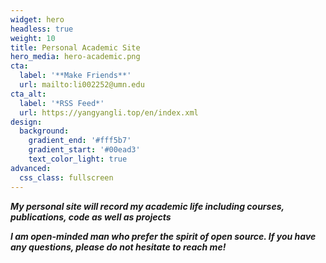 ```yaml
---
widget: hero
headless: true
weight: 10
title: Personal Academic Site
hero_media: hero-academic.png
cta:
  label: '**Make Friends**' 
  url: mailto:li002252@umn.edu
cta_alt:
  label: '*RSS Feed*'
  url: https://yangyangli.top/en/index.xml
design:
  background:
    gradient_end: '#fff5b7'
    gradient_start: '#00ead3'
    text_color_light: true
advanced:
  css_class: fullscreen
---
```


***My personal site will record my academic life including courses, publications, code as well as projects***

***I am open-minded man who prefer the spirit of open source. If you have any questions, please do not hesitate to reach me!***
